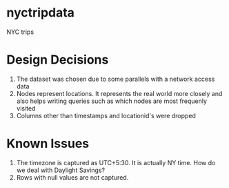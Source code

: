 # nyctripdata
NYC trips

# Design Decisions
1. The dataset was chosen due to some parallels with a network access data
2. Nodes represent locations. It represents the real world more closely and also helps writing queries such as which nodes are most frequenly visited
3. Columns other than timestamps and locationid's were dropped

# Known Issues

1. The timezone is captured as UTC+5:30. It is actually NY time. How do we deal with Daylight Savings?
2. Rows with null values are not captured. 
